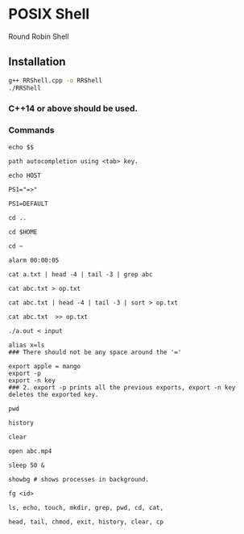 # POSIX Shell

Round Robin Shell

## Installation



```bash
g++ RRShell.cpp -o RRShell
./RRShell
```

### C++14 or above should be used. 

### Commands
```
echo $$
```
```
path autocompletion using <tab> key.
```
```
echo HOST

```
```
PS1="=>"
```
```
PS1=DEFAULT
```
```
cd ..
```
```
cd $HOME
```

```
cd ~
```
```
alarm 00:00:05
```
```
cat a.txt | head -4 | tail -3 | grep abc
```
```
cat abc.txt > op.txt
```
```
cat abc.txt | head -4 | tail -3 | sort > op.txt
```
```
cat abc.txt  >> op.txt
```
```
./a.out < input
```
```
alias x=ls
### There should not be any space around the '='
```
```
export apple = mango
export -p
export -n key
### 2. export -p prints all the previous exports, export -n key deletes the exported key.
```
```
pwd
```
```
history
```
```
clear
```
```
open abc.mp4
```
```
sleep 50 &
```
```
showbg # shows processes in background.
```

```
fg <id>
```

```
ls, echo, touch, mkdir, grep, pwd, cd, cat, 
```
```
head, tail, chmod, exit, history, clear, cp
```
